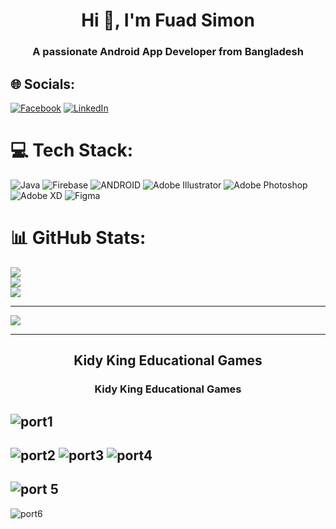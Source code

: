 <h1 align="center">Hi 👋, I'm Fuad Simon</h1>
<h3 align="center">A passionate Android App Developer from Bangladesh</h3>

## 🌐 Socials:
[![Facebook](https://img.shields.io/badge/Facebook-%231877F2.svg?logo=Facebook&logoColor=white)](https://facebook.com/fuad.simon118) [![LinkedIn](https://img.shields.io/badge/LinkedIn-%230077B5.svg?logo=linkedin&logoColor=white)](https://linkedin.com/in/fuad-simon-0ab902257/) 

# 💻 Tech Stack:
![Java](https://img.shields.io/badge/java-%23ED8B00.svg?style=for-the-badge&logo=java&logoColor=white) ![Firebase](https://img.shields.io/badge/firebase-%23039BE5.svg?style=for-the-badge&logo=firebase) ![ANDROID](https://img.shields.io/badge/android-%2320232a.svg?style=for-the-badge&logo=android&logoColor=%a4c639) ![Adobe Illustrator](https://img.shields.io/badge/adobeillustrator-%23FF9A00.svg?style=for-the-badge&logo=adobeillustrator&logoColor=white) ![Adobe Photoshop](https://img.shields.io/badge/adobephotoshop-%2331A8FF.svg?style=for-the-badge&logo=adobephotoshop&logoColor=white) ![Adobe XD](https://img.shields.io/badge/Adobe%20XD-470137?style=for-the-badge&logo=Adobe%20XD&logoColor=#FF61F6) 	![Figma](https://img.shields.io/badge/figma-%23F24E1E.svg?style=for-the-badge&logo=figma&logoColor=white)
# 📊 GitHub Stats:
![](https://github-readme-stats.vercel.app/api?username=Fuad-Simon&theme=dark&hide_border=false&include_all_commits=false&count_private=false)<br/>
![](https://github-readme-streak-stats.herokuapp.com/?user=Fuad-Simon&theme=dark&hide_border=false)<br/>
![](https://github-readme-stats.vercel.app/api/top-langs/?username=Fuad-Simon&theme=dark&hide_border=false&include_all_commits=false&count_private=false&layout=compact)

---
[![](https://visitcount.itsvg.in/api?id=Fuad-Simon&icon=0&color=0)](https://visitcount.itsvg.in)

---

<h2 align="center">Kidy King Educational Games </h2>
<h3 align="center">Kidy King Educational Games </h3>

![port1](https://github.com/Fuad-Simon/portfolio/assets/66960522/6caff4ff-88fe-45c5-9b41-4b2faf33eb66)
---
![port2](https://github.com/Fuad-Simon/portfolio/assets/66960522/4e4c877f-a8e7-4579-b5d5-4744663ba86b)
![port3](https://github.com/Fuad-Simon/portfolio/assets/66960522/bcea7c58-3a71-4d20-a3b0-43476bfb5ef1)
![port4](https://github.com/Fuad-Simon/portfolio/assets/66960522/08b21f10-be39-4e3a-a6af-4a6e0b3d7818)
---
![port 5](https://github.com/Fuad-Simon/portfolio/assets/66960522/2e7e76c1-db0c-4260-9967-03a1a1bb9b2b)
---
![port6](https://github.com/Fuad-Simon/portfolio/assets/66960522/672a12f3-aa02-452c-b1fb-1a47eb4744ed)



